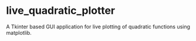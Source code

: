 # live_quadratic_plotter
A Tkinter based GUI application for live plotting of quadratic functions using matplotlib.
